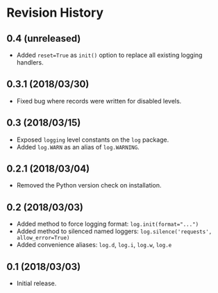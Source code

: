 # Revision History

## 0.4 (unreleased)

- Added `reset=True` as `init()` option to replace all existing logging handlers.

## 0.3.1 (2018/03/30)

- Fixed bug where records were written for disabled levels.

## 0.3 (2018/03/15)

- Exposed `logging` level constants on the `log` package.
- Added `log.WARN` as an alias of `log.WARNING`.

## 0.2.1 (2018/03/04)

- Removed the Python version check on installation.

## 0.2 (2018/03/03)

- Added method to force logging format: `log.init(format="...")`
- Added method to silenced named loggers: `log.silence('requests', allow_error=True)`
- Added convenience aliases: `log.d`, `log.i`, `log.w`, `log.e`

## 0.1 (2018/03/03)

 - Initial release.
